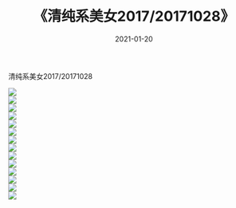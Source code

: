 ﻿---
layout: post
title:  《清纯系美女2017/20171028》
date:   2021-01-20
img: http://img.660000.xyz/Sharelink/清纯系美女/2017/20171028/000.jpg
categories: [美女, 清纯, 唯美]
---

清纯系美女2017/20171028

 ![](http://img.660000.xyz/Sharelink/清纯系美女/2017/20171028/001.jpg) <br>![](http://img.660000.xyz/Sharelink/清纯系美女/2017/20171028/002.jpg) <br>![](http://img.660000.xyz/Sharelink/清纯系美女/2017/20171028/003.jpg) <br>![](http://img.660000.xyz/Sharelink/清纯系美女/2017/20171028/004.jpg) <br>![](http://img.660000.xyz/Sharelink/清纯系美女/2017/20171028/005.jpg) <br>![](http://img.660000.xyz/Sharelink/清纯系美女/2017/20171028/006.jpg) <br>![](http://img.660000.xyz/Sharelink/清纯系美女/2017/20171028/007.jpg) <br>![](http://img.660000.xyz/Sharelink/清纯系美女/2017/20171028/008.jpg) <br>![](http://img.660000.xyz/Sharelink/清纯系美女/2017/20171028/009.jpg) <br>![](http://img.660000.xyz/Sharelink/清纯系美女/2017/20171028/010.jpg) <br>![](http://img.660000.xyz/Sharelink/清纯系美女/2017/20171028/011.jpg) <br>![](http://img.660000.xyz/Sharelink/清纯系美女/2017/20171028/012.jpg) <br>![](http://img.660000.xyz/Sharelink/清纯系美女/2017/20171028/013.jpg) <br>![](http://img.660000.xyz/Sharelink/清纯系美女/2017/20171028/014.jpg) <br>